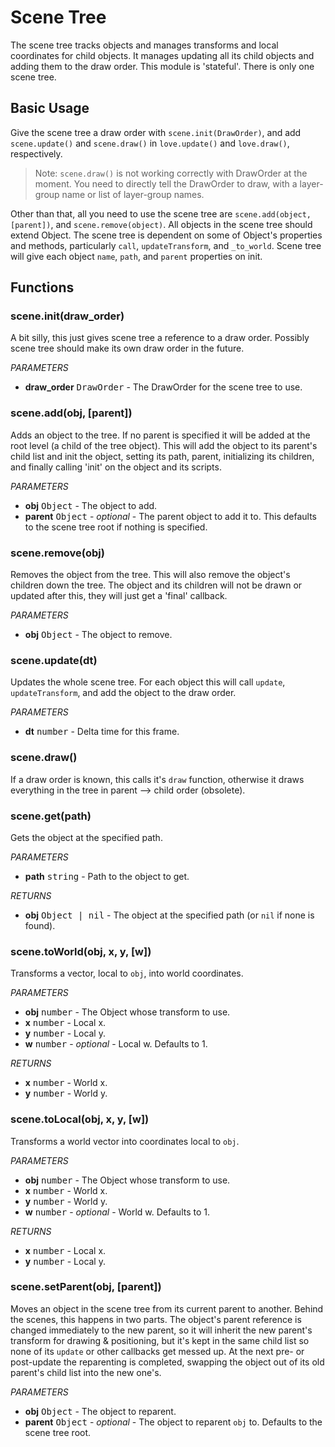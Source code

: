 Scene Tree
==========

The scene tree tracks objects and manages transforms and local coordinates for child objects. It manages updating all its child objects and adding them to the draw order. This module is 'stateful'. There is only one scene tree.

Basic Usage
-----------

Give the scene tree a draw order with `scene.init(DrawOrder)`, and add `scene.update()` and `scene.draw()` in `love.update()` and `love.draw()`, respectively.

> Note: `scene.draw()` is not working correctly with DrawOrder at the moment. You need to directly tell the DrawOrder to draw, with a layer-group name or list of layer-group names.

Other than that, all you need to use the scene tree are `scene.add(object, [parent])`, and `scene.remove(object)`. All objects in the scene tree should extend Object. The scene tree is dependent on some of Object's properties and methods, particularly `call`, `updateTransform`, and `_to_world`. Scene tree will give each object `name`, `path`, and `parent` properties on init.

Functions
---------

### scene.init(draw_order)
A bit silly, this just gives scene tree a reference to a draw order. Possibly scene tree should make its own draw order in the future.

_PARAMETERS_
* __draw_order__ <kbd>DrawOrder</kbd> - The DrawOrder for the scene tree to use.

### scene.add(obj, [parent])
Adds an object to the tree. If no parent is specified it will be added at the root level (a child of the tree object). This will add the object to its parent's child list and init the object, setting its path, parent, initializing its children, and finally calling 'init' on the object and its scripts.

_PARAMETERS_
* __obj__ <kbd>Object</kbd> - The object to add.
* __parent__ <kbd>Object</kbd> - _optional_ - The parent object to add it to. This defaults to the scene tree root if nothing is specified.

### scene.remove(obj)
Removes the object from the tree. This will also remove the object's children down the tree. The object and its children will not be drawn or updated after this, they will just get a 'final' callback.

_PARAMETERS_
* __obj__ <kbd>Object</kbd> - The object to remove.

### scene.update(dt)
Updates the whole scene tree. For each object this will call `update`, `updateTransform`, and add the object to the draw order.

_PARAMETERS_
* __dt__ <kbd>number</kbd> - Delta time for this frame.

### scene.draw()
If a draw order is known, this calls it's `draw` function, otherwise it draws everything in the tree in parent --> child order (obsolete).

### scene.get(path)
Gets the object at the specified path.

_PARAMETERS_
* __path__ <kbd>string</kbd> - Path to the object to get.

_RETURNS_
* __obj__ <kbd>Object | nil</kbd> - The object at the specified path (or `nil` if none is found).

### scene.toWorld(obj, x, y, [w])
Transforms a vector, local to `obj`, into world coordinates.

_PARAMETERS_
* __obj__ <kbd>number</kbd> - The Object whose transform to use.
* __x__ <kbd>number</kbd> - Local x.
* __y__ <kbd>number</kbd> - Local y.
* __w__ <kbd>number</kbd> - _optional_ - Local w. Defaults to 1.

_RETURNS_
* __x__ <kbd>number</kbd> - World x.
* __y__ <kbd>number</kbd> - World y.

### scene.toLocal(obj, x, y, [w])
Transforms a world vector into coordinates local to `obj`.

_PARAMETERS_
* __obj__ <kbd>number</kbd> - The Object whose transform to use.
* __x__ <kbd>number</kbd> - World x.
* __y__ <kbd>number</kbd> - World y.
* __w__ <kbd>number</kbd> - _optional_ - World w. Defaults to 1.

_RETURNS_
* __x__ <kbd>number</kbd> - Local x.
* __y__ <kbd>number</kbd> - Local y.

### scene.setParent(obj, [parent])
Moves an object in the scene tree from its current parent to another. Behind the scenes, this happens in two parts. The object's parent reference is changed immediately to the new parent, so it will inherit the new parent's transform for drawing & positioning, but it's kept in the same child list so none of its `update` or other callbacks get messed up. At the next pre- or post-update the reparenting is completed, swapping the object out of its old parent's child list into the new one's.

_PARAMETERS_
* __obj__ <kbd>Object</kbd> - The object to reparent.
* __parent__ <kbd>Object</kbd> - _optional_ - The object to reparent `obj` to. Defaults to the scene tree root.
